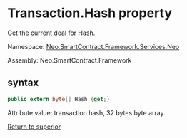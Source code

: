 # Transaction.Hash property

Get the current deal for Hash.

Namespace: [Neo.SmartContract.Framework.Services.Neo](../../neo.md)

Assembly: Neo.SmartContract.Framework

## syntax

```c#
public extern byte[] Hash {get;}
```

Attribute value: transaction hash, 32 bytes byte array.



[Return to superior](../Transaction.md)
